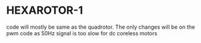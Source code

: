 # HEXAROTOR-1
code will mostly be same as the quadrotor. The only changes will be on the pwm code as 50Hz signal is too slow for dc coreless motors
